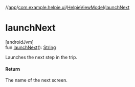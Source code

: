 //[app](../../../index.md)/[com.example.helpie.ui](../index.md)/[HelpieViewModel](index.md)/[launchNext](launch-next.md)

# launchNext

[androidJvm]\
fun [launchNext](launch-next.md)(): [String](https://kotlinlang.org/api/latest/jvm/stdlib/kotlin/-string/index.html)

Launches the next step in the trip.

#### Return

The name of the next screen.
